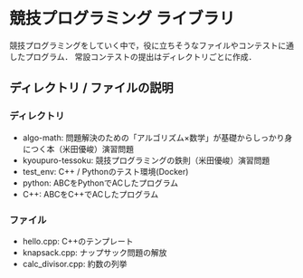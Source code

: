 # 競技プログラミング ライブラリ

競技プログラミングをしていく中で，役に立ちそうなファイルやコンテストに通したプログラム．
常設コンテストの提出はディレクトリごとに作成．


## ディレクトリ / ファイルの説明

### ディレクトリ

- algo-math: 問題解決のための「アルゴリズム×数学」が基礎からしっかり身につく本（米田優峻）演習問題
- kyoupuro-tessoku: 競技プログラミングの鉄則（米田優峻）演習問題
- test_env: C++ / Pythonのテスト環境(Docker)
- python: ABCをPythonでACしたプログラム
- C++: ABCをC++でACしたプログラム

### ファイル

- hello.cpp: C++のテンプレート
- knapsack.cpp: ナップサック問題の解放
- calc_divisor.cpp: 約数の列挙